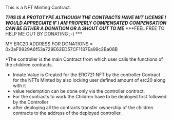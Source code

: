 This is a NFT Minting Contract.

***THIS IS A PROTOTYPE***
***ALTHOUGH THE CONTRACTS HAVE MIT LICENSE I WOULD APPRECIATE IF I AM PROPERLY COMPENSATED***
***COMPENSATION CAN BE EITHER A DONATION OR A SHOUT OUT TO ME***
***FEEL FREE TO HELP ME OUT BY DONATING ;-) ***

MY ERC20 ADDRESS FOR DONATIONS = 0x3aF9929A6f53a729E62ED57CF1187Ea99c2Ba08B 


*The controller is the main Contract from which user calls the functions of the children contracts.
* Innate Value is Created for the ERC721 NFT by the controller Contract for the NFTs Minted by also locking user defined amount of erc20 along with it
* value redemption can be done only via the controller contract.
* For the contracts to work the Children have to be deployed first followed by the Controller
* after deploying all the contracts transfer ownership of the children contracts to the address of the deployed controller.


